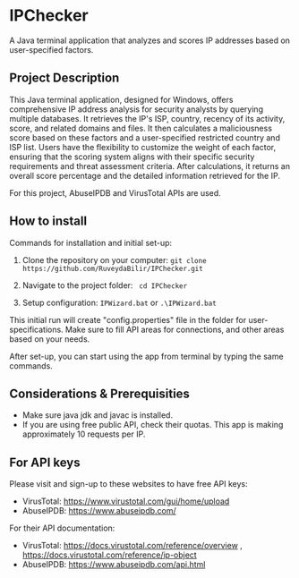 # IPChecker
A Java terminal application that analyzes and scores IP addresses based on user-specified factors.

## Project Description
This Java terminal application, designed for Windows, offers comprehensive IP address analysis for security analysts by querying multiple databases. It retrieves the IP's ISP, country, recency of its activity, score, and related domains and files. It then calculates a maliciousness score based on these factors and a user-specified restricted country and ISP list. Users have the flexibility to customize the weight of each factor, ensuring that the scoring system aligns with their specific security requirements and threat assessment criteria. After calculations, it returns an overall score percentage and the detailed information retrieved for the IP.

For this project, AbuseIPDB and VirusTotal APIs are used. 

## How to install
Commands for installation and initial set-up:
1. Clone the repository on your computer:
``` git clone https://github.com/RuveydaBilir/IPChecker.git ```

2. Navigate to the project folder:
``` cd IPChecker```

3. Setup configuration:
```IPWizard.bat``` or ```.\IPWizard.bat```

This initial run will create "config.properties" file in the folder for user-specifications. Make sure to fill API areas for connections, and other areas based on your needs.

After set-up, you can start using the app from terminal by typing the same commands.

## Considerations & Prerequisities
* Make sure java jdk and javac is installed.
* If you are using free public API, check their quotas. This app is making approximately 10 requests per IP.


## For API keys
Please visit and sign-up to these websites to have free API keys: 
* VirusTotal: https://www.virustotal.com/gui/home/upload
* AbuseIPDB: https://www.abuseipdb.com/
  
For their API documentation:
* VirusTotal: https://docs.virustotal.com/reference/overview , https://docs.virustotal.com/reference/ip-object 
* AbuseIPDB: https://www.abuseipdb.com/api.html
